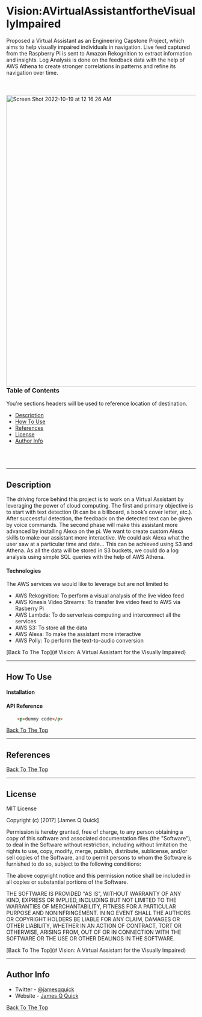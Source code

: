 # Vision:AVirtualAssistantfortheVisuallyImpaired
Proposed a Virtual Assistant as an Engineering Capstone Project, which aims to help visually impaired individuals in navigation.
Live feed captured from the Raspberry Pi is sent to Amazon Rekognition to extract information and insights.
Log Analysis is done on the feedback data with the help of AWS Athena to create stronger correlations in patterns and refine its navigation over time.
<br/><br/><br/><br/>
<img align="right" img width="774" alt="Screen Shot 2022-10-19 at 12 16 26 AM" src="https://user-images.githubusercontent.com/48095548/196517889-f02372ea-e621-439f-89af-68d8370186c0.png">

---

### Table of Contents
You're sections headers will be used to reference location of destination.

- [Description](#description)
- [How To Use](#how-to-use)
- [References](#references)
- [License](#license)
- [Author Info](#author-info)
<br/><br/><br/><br/>
---

## Description

The driving force behind this project is to work on a Virtual Assistant by leveraging the
power of cloud computing. The first and primary objective is to start with text detection
(It can be a billboard, a book’s cover letter, etc.). After successful detection, the feedback
on the detected text can be given by voice commands. The second phase will make this
assistant more advanced by installing Alexa on the pi. We want to create custom Alexa
skills to make our assistant more interactive. We could ask Alexa what the user saw at a
particular time and date... This can be achieved using S3 and Athena. As all the data will
be stored in S3 buckets, we could do a log analysis using simple SQL queries with the
help of AWS Athena.



#### Technologies

The AWS services we would like to leverage but are not limited to
- AWS Rekognition: To perform a visual analysis of the live video feed
- AWS Kinesis Video Streams: To transfer live video feed to AWS via Rasberry Pi
- AWS Lambda: To do serverless computing and interconnect all the services
- AWS S3: To store all the data
- AWS Alexa: To make the assistant more interactive
- AWS Polly: To perform the text-to-audio conversion

[Back To The Top](# Vision: A Virtual Assistant for the Visually Impaired)

---

## How To Use

#### Installation



#### API Reference

```html
    <p>dummy code</p>
```
[Back To The Top](#read-me-template)

---

## References
[Back To The Top](#read-me-template)

---

## License

MIT License

Copyright (c) [2017] [James Q Quick]

Permission is hereby granted, free of charge, to any person obtaining a copy
of this software and associated documentation files (the "Software"), to deal
in the Software without restriction, including without limitation the rights
to use, copy, modify, merge, publish, distribute, sublicense, and/or sell
copies of the Software, and to permit persons to whom the Software is
furnished to do so, subject to the following conditions:

The above copyright notice and this permission notice shall be included in all
copies or substantial portions of the Software.

THE SOFTWARE IS PROVIDED "AS IS", WITHOUT WARRANTY OF ANY KIND, EXPRESS OR
IMPLIED, INCLUDING BUT NOT LIMITED TO THE WARRANTIES OF MERCHANTABILITY,
FITNESS FOR A PARTICULAR PURPOSE AND NONINFRINGEMENT. IN NO EVENT SHALL THE
AUTHORS OR COPYRIGHT HOLDERS BE LIABLE FOR ANY CLAIM, DAMAGES OR OTHER
LIABILITY, WHETHER IN AN ACTION OF CONTRACT, TORT OR OTHERWISE, ARISING FROM,
OUT OF OR IN CONNECTION WITH THE SOFTWARE OR THE USE OR OTHER DEALINGS IN THE
SOFTWARE.

[Back To The Top](# Vision: A Virtual Assistant for the Visually Impaired)

---

## Author Info

- Twitter - [@jamesqquick](https://twitter.com/jamesqquick)
- Website - [James Q Quick](https://jamesqquick.com)

[Back To The Top](#Vision:AVirtualAssistantfortheVisuallyImpaired)
